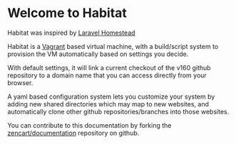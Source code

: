 Welcome to Habitat
==================

Habitat was inspired by [Laravel Homestead](http://github.com/laravel/homestead)

Habitat is a [Vagrant](https://www.vagrantup.com/) based virtual machine, with a build/script system to provision the VM automatically based on settings you decide.

With default settings, it will link a current checkout of the v160 github repository to a domain name that you can access directly from your browser.

A yaml based configuration system lets you customize your system by adding new shared directories which may map to new websites, and automatically clone other github repositories/branches into those websites.


You can contribute to this documentation by forking the [zencart/documentation](https://github.com/zencart/documentation) repository on github.
